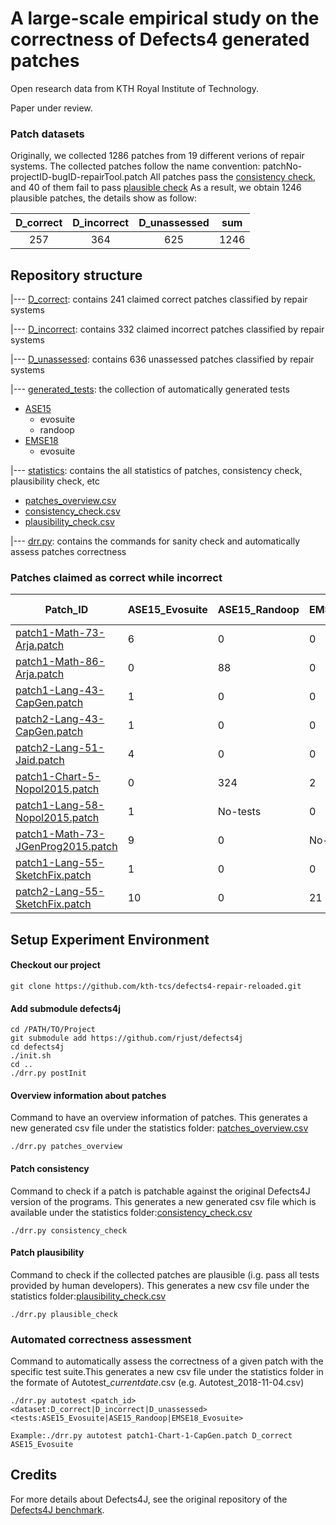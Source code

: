 # A large-scale empirical study on the correctness of Defects4 generated patches

Open research data from KTH Royal Institute of Technology. 

Paper under review.

### Patch datasets
Originally, we collected 1286 patches from 19 different verions of repair systems.  The collected patches follow the name convention: patchNo-projectID-bugID-repairTool.patch
All patches pass the [consistency check](https://github.com/kth-tcs/defects4-repair-reloaded/blob/master/statistics/consistency_check.csv), and 40 of them fail to pass [plausible check](https://github.com/kth-tcs/defects4-repair-reloaded/blob/master/statistics/plausibility_check.csv) As a result, we obtain 1246 plausible patches, the details show as follow:

| D_correct   | D_incorrect |  D_unassessed |  sum       |
|   :-----:   |    :-----:  |    :---:      |   :---:    |
|    257      |     364     |    625        |   1246     |




## Repository structure

|--- [D_correct](https://github.com/kth-tcs/defects4-repair-reloaded/tree/master/D_correct): contains 241 claimed correct patches classified by repair systems

|--- [D_incorrect](https://github.com/kth-tcs/defects4-repair-reloaded/tree/master/D_incorrect): contains 332 claimed incorrect patches classified by repair systems

|--- [D_unassessed](https://github.com/kth-tcs/defects4-repair-reloaded/tree/master/D_unassessed): contains 636 unassessed patches classified by repair systems

|--- [generated_tests](https://github.com/kth-tcs/defects4-repair-reloaded/tree/master/generated_tests): the collection of automatically generated tests  
   * [ASE15](https://github.com/kth-tcs/defects4-repair-reloaded/tree/master/generated_tests/ASE15)
       * evosuite
       * randoop
   * [EMSE18](https://github.com/kth-tcs/defects4-repair-reloaded/tree/master/generated_tests/EMSE18)
       * evosuite
       
|--- [statistics](https://github.com/kth-tcs/defects4-repair-reloaded/tree/master/statistics): contains the all statistics of patches, consistency check, plausibility check, etc
   * [patches_overview.csv](https://github.com/kth-tcs/defects4-repair-reloaded/blob/master/statistics/patches_overview.csv)
   * [consistency_check.csv](https://github.com/kth-tcs/defects4-repair-reloaded/blob/master/statistics/consistency_check.csv)
   * [plausibility_check.csv](https://github.com/kth-tcs/defects4-repair-reloaded/blob/master/statistics/plausibility_check.csv)

|--- [drr.py](https://github.com/kth-tcs/defects4-repair-reloaded/blob/master/drr.py): contains the commands for sanity check and automatically assess patches correctness



###  Patches claimed as correct while incorrect

|Patch_ID|ASE15_Evosuite|ASE15_Randoop|EMSE18_Evosuite|True Positive|Assessment|
|--------|  ------      |       ---   |    ---        |      ---    |   ---    |
|[patch1-Math-73-Arja.patch](https://github.com/kth-tcs/defects4-repair-reloaded/blob/master/D_correct/Arja/Math/patch1-Math-73-Arja.patch)|6|0|0|X|[check detail](https://github.com/kth-tcs/defects4-repair-reloaded/blob/master/statistics/Arja_Patches_Assessment.csv)|
|[patch1-Math-86-Arja.patch](https://github.com/kth-tcs/defects4-repair-reloaded/blob/master/D_correct/Arja/Math/patch1-Math-86-Arja.patch)|0|88|0|Y|[check detail](https://github.com/kth-tcs/defects4-repair-reloaded/blob/master/statistics/Arja_Patches_Assessment.csv)|
|[patch1-Lang-43-CapGen.patch](https://github.com/kth-tcs/defects4-repair-reloaded/blob/master/D_correct/CapGen/Lang/patch1-Lang-43-CapGen.patch)|1|0|0|Y|[check detail](https://github.com/kth-tcs/defects4-repair-reloaded/blob/master/statistics/CapGen_Patches_Assessment.csv)|
|[patch2-Lang-43-CapGen.patch](https://github.com/kth-tcs/defects4-repair-reloaded/blob/master/D_correct/CapGen/Lang/patch2-Lang-43-CapGen.patch)|1|0|0|Y|[check detail](https://github.com/kth-tcs/defects4-repair-reloaded/blob/master/statistics/CapGen_Patches_Assessment.csv)|
|[patch2-Lang-51-Jaid.patch](https://github.com/kth-tcs/defects4-repair-reloaded/blob/master/D_correct/Jaid/Lang/patch2-Lang-51-Jaid.patch)|4|0|0|Y|[check detail](https://github.com/kth-tcs/defects4-repair-reloaded/blob/master/statistics/Jaid_Patches_Assessment.csv)|
|[patch1-Chart-5-Nopol2015.patch](https://github.com/kth-tcs/defects4-repair-reloaded/blob/master/D_correct/Nopol2015/Chart/patch1-Chart-5-Nopol2015.patch)|0|324|2|Y|[check detail](https://github.com/kth-tcs/defects4-repair-reloaded/blob/master/statistics/Nopol2015_Patches_Assessment.csv)|
|[patch1-Lang-58-Nopol2015.patch](https://github.com/kth-tcs/defects4-repair-reloaded/blob/master/D_correct/Nopol2015/Lang/patch1-Lang-58-Nopol2015.patch)|1|No-tests|0|Y|[check detail](https://github.com/kth-tcs/defects4-repair-reloaded/blob/master/statistics/Nopol2015_Patches_Assessment.csv)|
|[patch1-Math-73-JGenProg2015.patch](https://github.com/kth-tcs/defects4-repair-reloaded/blob/master/D_correct/JGenProg2015/Math/patch1-Math-73-JGenProg2015.patch)|9|0|No-tests|Y|[check detail](https://github.com/kth-tcs/defects4-repair-reloaded/blob/master/tstatistics/JGenProg2015_Patches_Assessment.csv)|
|[patch1-Lang-55-SketchFix.patch](https://github.com/kth-tcs/defects4-repair-reloaded/blob/master/D_correct/SketchFix/Lang/patch1-Lang-55-SketchFix.patch)|1|0|0|Y|[check detail](https://github.com/kth-tcs/defects4-repair-reloaded/blob/master/statistics/SOFix_Patches_Assessment.csv)|
|[patch2-Lang-55-SketchFix.patch](https://github.com/kth-tcs/defects4-repair-reloaded/blob/master/D_correct/SketchFix/Lang/patch2-Lang-55-SketchFix.patch)|10|0|21|Y|[check detail](https://github.com/kth-tcs/defects4-repair-reloaded/blob/master/statistics/SketchFix_Patches_Assessment.csv)|


## Setup Experiment Environment

#### Checkout our project
```
git clone https://github.com/kth-tcs/defects4-repair-reloaded.git
```
#### Add submodule defects4j
```
cd /PATH/TO/Project
git submodule add https://github.com/rjust/defects4j
cd defects4j 
./init.sh
cd ..
./drr.py postInit
```
#### Overview information about patches

Command to have an overview information of patches. This generates a new generated csv file under the statistics folder: [patches_overview.csv](https://github.com/kth-tcs/defects4-repair-reloaded/blob/master/statistics/patches_overview.csv)
```
./drr.py patches_overview
```
#### Patch consistency

Command to check if a patch is patchable against the original Defects4J version of the programs. This generates a new generated csv file which is available under the statistics folder:[consistency_check.csv](https://github.com/kth-tcs/defects4-repair-reloaded/blob/master/tables/consistency_check.csv)
```
./drr.py consistency_check
```
#### Patch plausibility

Command to check if the collected patches are plausible (i.g. pass all tests provided by human developers). This generates a new csv file under the statistics folder:[plausibility_check.csv](https://github.com/kth-tcs/defects4-repair-reloaded/blob/master/statistics/plausibility_check.csv)
```
./drr.py plausible_check
```

### Automated correctness assessment
Command to automatically assess the correctness of a given patch with the specific test suite.This generates a new csv file under the statistics folder in the formate of Autotest_*currentdate*.csv (e.g. Autotest_2018-11-04.csv)

```
./drr.py autotest <patch_id> <dataset:D_correct|D_incorrect|D_unassessed> <tests:ASE15_Evosuite|ASE15_Randoop|EMSE18_Evosuite>

Example:./drr.py autotest patch1-Chart-1-CapGen.patch D_correct ASE15_Evosuite
```

## Credits

For more details about Defects4J, see the original repository of the [Defects4J benchmark](https://github.com/rjust/defects4j).



